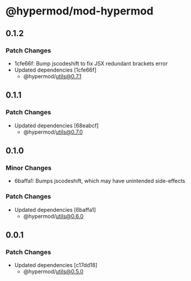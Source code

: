 # @hypermod/mod-hypermod

## 0.1.2

### Patch Changes

- 1cfe66f: Bump jscodeshift to fix JSX redundant brackets error
- Updated dependencies [1cfe66f]
  - @hypermod/utils@0.7.1

## 0.1.1

### Patch Changes

- Updated dependencies [68eabcf]
  - @hypermod/utils@0.7.0

## 0.1.0

### Minor Changes

- 6baffa1: Bumps jscodeshift, which may have unintended side-effects

### Patch Changes

- Updated dependencies [6baffa1]
  - @hypermod/utils@0.6.0

## 0.0.1

### Patch Changes

- Updated dependencies [c17dd18]
  - @hypermod/utils@0.5.0
